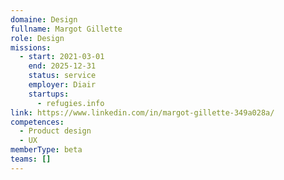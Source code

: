 ```yaml
---
domaine: Design
fullname: Margot Gillette
role: Design
missions:
  - start: 2021-03-01
    end: 2025-12-31
    status: service
    employer: Diair
    startups:
      - refugies.info
link: https://www.linkedin.com/in/margot-gillette-349a028a/
competences:
  - Product design
  - UX
memberType: beta
teams: []
---
```

